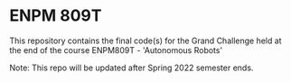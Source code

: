 # ENPM 809T

This repository contains the final code(s) for the Grand Challenge held at the end of the course ENPM809T - 'Autonomous Robots'

Note: This repo will be updated after Spring 2022 semester ends.
